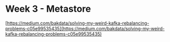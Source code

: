 # Week 3 - Metastore

[https://medium.com/bakdata/solving-my-weird-kafka-rebalancing-problems-c05e99535435](https://medium.com/bakdata/solving-my-weird-kafka-rebalancing-problems-c05e99535435)
